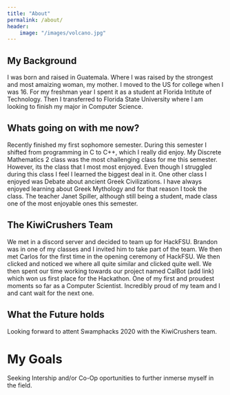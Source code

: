 ```yaml
---
title: "About"
permalink: /about/
header:
    image: "/images/volcano.jpg"
---
```


## My Background

I was born and raised in Guatemala. Where I was raised by the strongest and most amaizing woman, my mother.
I moved to the US for college when I was 16. For my freshman year I spent it as a student at Florida Intitute of Technology.
Then I transferred to Florida State University where I am looking to finish my major in Computer Science.

## Whats going on with me now?

Recently finished my first sophomore semester. During this semester I shifted from programming in C to C++, which I really did enjoy.
My Discrete Mathematics 2 class was the most challenging class for me this semester. However, its the class that I most most enjoyed. Even though I struggled during this class I feel I learned the biggest deal in it.
One other class I enjoyed was Debate about ancient Greek Civilizations. I have always enjoyed learning about Greek Mythology and for that reason I took the class. The teacher Janet Spiller, although still being a student, made class one of the most enjoyable ones this semester.

## The KiwiCrushers Team

We met in a discord server and decided to team up for HackFSU. Brandon was in one of my classes and I invited him to take part of the team. We then met Carlos for the first time in the opening ceremony of HackFSU. We then clicked and noticed we where all quite similar and clicked quite well. We then spent our time working towards our project named CalBot (add link) which won us first place for the Hackathon. One of my first and proudest moments so far as a Computer Scientist. Incredibly proud of my team and I and cant wait for the next one.

## What the Future holds

Looking forward to attent Swamphacks 2020 with the KiwiCrushers team. 

# My Goals

Seeking Intership and/or Co-Op oportunities to further inmerse myself in the field.

